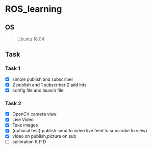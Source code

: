 # ROS_learning

## OS
> Ubuntu 18.04

## Task
### Task 1
- [x] simple publish and subscriber
- [x] 2 publish and 1 subscriber 2 add ints
- [x] config file and launch file
### Task 2
- [x] OpenCV camera view
- [x] Live Video
- [x] Take images
- [x] (optional test) publish send to video live feed to subscribe to view)
- [x] video on publish,picture on sub
- [ ] calibration K P D

